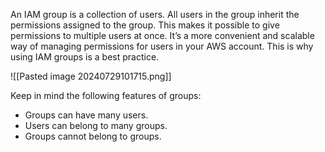 An IAM group is a collection of users. All users in the group inherit the permissions assigned to the group. This makes it possible to give permissions to multiple users at once. It’s a more convenient and scalable way of managing permissions for users in your AWS account. This is why using IAM groups is a best practice.

![[Pasted image 20240729101715.png]]

Keep in mind the following features of groups:

- Groups can have many users.
- Users can belong to many groups.
- Groups cannot belong to groups.